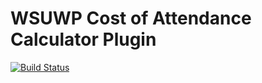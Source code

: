 # WSUWP Cost of Attendance Calculator Plugin

[![Build Status](https://travis-ci.org/washingtonstateuniversity/WSUWP-Plugin-Cost-of-Attendance-Calculator.svg?branch=master)](https://travis-ci.org/washingtonstateuniversity/WSUWP-Plugin-Cost-of-Attendance-Calculator)
